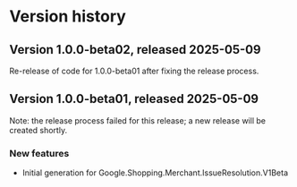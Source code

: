 # Version history

## Version 1.0.0-beta02, released 2025-05-09

Re-release of code for 1.0.0-beta01 after fixing the release process.

## Version 1.0.0-beta01, released 2025-05-09

Note: the release process failed for this release; a new release
will be created shortly.

### New features

- Initial generation for Google.Shopping.Merchant.IssueResolution.V1Beta


